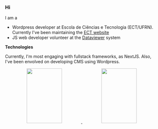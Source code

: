 
### Hi

I am a

- Wordpress developer at Escola de Ciências e Tecnologia (ECT/UFRN). Currently I've been maintaining the [ECT website](https://gitlab.ect.ufrn.br/STI/novo-site-ect/-/project_members)
- JS web developer volunteer at the [Dataviewer](https://github.com/Natalnet/api-dataviewer/tree/Versao-Dev) system

**Technologies**

Currently, I'm most engaging with fullstack frameworks, as NextJS. Also, I've been envolved on developing CMS using Wordpress.

<div align="center">
  <a href="https://github.com/anuraghazra/github-readme-stats">
    <img src="https://github-readme-stats.vercel.app/api/top-langs/?username=raphaelramosds&layout=compact&theme=tokyonight" width="48%" height="180px"/>
  </a>
  <a href="https://github.com/anuraghazra/convoychat">
    <img src="https://github-readme-stats.vercel.app/api?username=raphaelramosds&show_icons=true&theme=tokyonight" width="48%" height="180px"/>
  </a>
</div>


